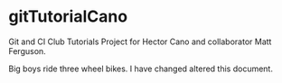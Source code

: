 # gitTutorialCano
Git and CI Club Tutorials Project for Hector Cano and collaborator Matt Ferguson.


Big boys ride three wheel bikes. 
I have changed altered this document.
